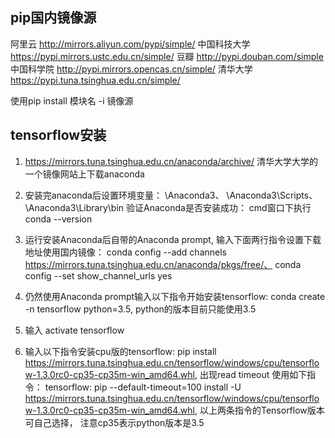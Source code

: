 ## pip国内镜像源

阿里云 http://mirrors.aliyun.com/pypi/simple/
中国科技大学 https://pypi.mirrors.ustc.edu.cn/simple/
豆瓣 http://pypi.douban.com/simple
中国科学院 http://pypi.mirrors.opencas.cn/simple/
清华大学 https://pypi.tuna.tsinghua.edu.cn/simple/

使用pip install 模块名 -i 镜像源

## tensorflow安装

1. https://mirrors.tuna.tsinghua.edu.cn/anaconda/archive/ 清华大学大学的一个镜像网站上下载anaconda

2. 安装完anaconda后设置环境变量：
 \Anaconda3、
 \Anaconda3\Scripts、
 \Anaconda3\Library\bin
验证Anaconda是否安装成功： cmd窗口下执行 conda --version

3. 运行安装Anaconda后自带的Anaconda prompt, 输入下面两行指令设置下载地址使用国内镜像：
 conda config --add channels https://mirrors.tuna.tsinghua.edu.cn/anaconda/pkgs/free/、
 conda config --set show_channel_urls yes

4. 仍然使用Anaconda prompt输入以下指令开始安装tensorflow:
 conda create -n tensorflow python=3.5, python的版本目前只能使用3.5

5. 输入 activate tensorflow

6. 输入以下指令安装cpu版的tensorflow: pip install https://mirrors.tuna.tsinghua.edu.cn/tensorflow/windows/cpu/tensorflow-1.3.0rc0-cp35-cp35m-win_amd64.whl, 出现read timeout 使用如下指令：
tensorflow: pip --default-timeout=100 install -U https://mirrors.tuna.tsinghua.edu.cn/tensorflow/windows/cpu/tensorflow-1.3.0rc0-cp35-cp35m-win_amd64.whl,
以上两条指令的Tensorflow版本可自己选择， 注意cp35表示python版本是3.5